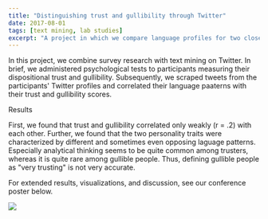 ```yaml
---
title: "Distinguishing trust and gullibility through Twitter"
date: 2017-08-01
tags: [text mining, lab studies]
excerpt: "A project in which we compare language profiles for two closely related personality constructs: Trust and gullibility"
---
```


In this project, we combine survey research with text mining on Twitter. In brief, we administered psychological tests to participants measuring their dispositional trust and gullibility. Subsequently, we scraped tweets from the participants' Twitter profiles and correlated their language paaterns with their trust and gullibility scores.

Results

First, we found that trust and gullibility correlated only weakly (r = .2) with each other. Further, we found that the two personality traits were characterized by different and sometimes even opposing laguage patterns. Especially analytical thinking seems to be quite common among trusters, whereas it is quite rare among gullible people. Thus, defining gullible people as "very trusting" is not very accurate.

For extended results, visualizations, and discussion, see our conference poster below.

<img src="{{site.baseurl}}/assets/Tiber poster.pdf">